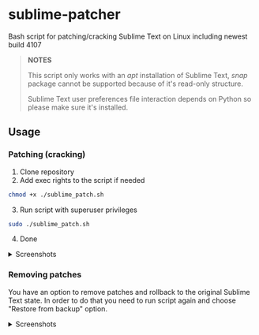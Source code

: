 # sublime-patcher
Bash script for patching/cracking Sublime Text on Linux including newest build 4107

> **NOTES**
> 
> This script only works with an *apt* installation of Sublime Text, *snap* package cannot be supported because of it's read-only structure.
> 
> Sublime Text user preferences file interaction depends on Python so please make sure it's installed.

## Usage
### Patching (cracking)
1. Clone repository
2. Add exec rights to the script if needed
```bash
chmod +x ./sublime_patch.sh
```
3. Run script with superuser privileges
```bash
sudo ./sublime_patch.sh
```
4. Done

<details>
  <summary>Screenshots</summary>

  ![Patching proccess](https://i.imgur.com/xv2c223.png)
  ![Patching result](https://i.imgur.com/3SiVRqu.png)

</details>

### Removing patches
You have an option to remove patches and rollback to the original Sublime Text state.
In order to do that you need to run script again and choose "Restore from backup" option.


<details>
  <summary>Screenshots</summary>

  ![Restoring process](https://i.imgur.com/5Wjl3cq.png)
  ![Restoring result](https://i.imgur.com/TkKC4FE.png)

</details>
